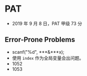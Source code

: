 # PAT

- 2019 年 9 月 8 日，PAT 甲级 73 分

## Error-Prone Problems

- scanf("%d", ***&***x);
- 使用 `index` 作为全局变量会出问题。 
- 1052
- 1053